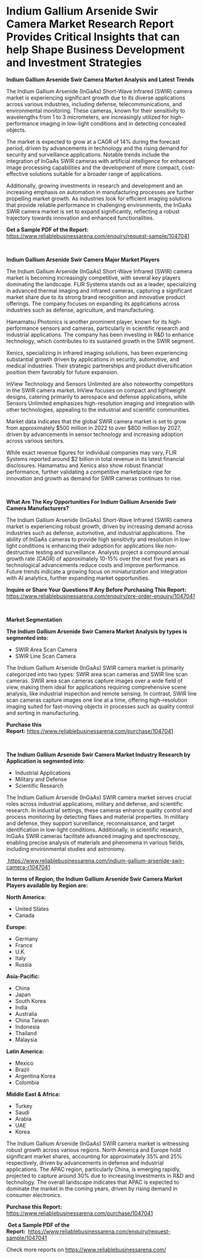 <p><h1>Indium Gallium Arsenide Swir Camera Market Research Report Provides Critical Insights that can help Shape Business Development and Investment Strategies</h1></p><p><strong>Indium Gallium Arsenide Swir Camera Market Analysis and Latest Trends</strong></p>
<p><p>The Indium Gallium Arsenide (InGaAs) Short-Wave Infrared (SWIR) camera market is experiencing significant growth due to its diverse applications across various industries, including defense, telecommunications, and environmental monitoring. These cameras, known for their sensitivity to wavelengths from 1 to 3 micrometers, are increasingly utilized for high-performance imaging in low-light conditions and in detecting concealed objects. </p><p>The market is expected to grow at a CAGR of 14% during the forecast period, driven by advancements in technology and the rising demand for security and surveillance applications. Notable trends include the integration of InGaAs SWIR cameras with artificial intelligence for enhanced image processing capabilities and the development of more compact, cost-effective solutions suitable for a broader range of applications. </p><p>Additionally, growing investments in research and development and an increasing emphasis on automation in manufacturing processes are further propelling market growth. As industries look for efficient imaging solutions that provide reliable performance in challenging environments, the InGaAs SWIR camera market is set to expand significantly, reflecting a robust trajectory towards innovation and enhanced functionalities.</p></p>
<p><strong>Get a Sample PDF of the Report:&nbsp;</strong> <a href="https://www.reliablebusinessarena.com/enquiry/request-sample/1047041?utm_campaign=3263&utm_medium=2&utm_source=Github&utm_content=ia&utm_term=22032025&utm_id=indium-gallium-arsenide-swir-camera">https://www.reliablebusinessarena.com/enquiry/request-sample/1047041</a></p>
<p>&nbsp;</p>
<p><strong>Indium Gallium Arsenide Swir Camera Major Market Players</strong></p>
<p><p>The Indium Gallium Arsenide (InGaAs) Short-Wave Infrared (SWIR) camera market is becoming increasingly competitive, with several key players dominating the landscape. FLIR Systems stands out as a leader, specializing in advanced thermal imaging and infrared cameras, capturing a significant market share due to its strong brand recognition and innovative product offerings. The company focuses on expanding its applications across industries such as defense, agriculture, and manufacturing.</p><p>Hamamatsu Photonics is another prominent player, known for its high-performance sensors and cameras, particularly in scientific research and industrial applications. The company has been investing in R&D to enhance technology, which contributes to its sustained growth in the SWIR segment.</p><p>Xenics, specializing in infrared imaging solutions, has been experiencing substantial growth driven by applications in security, automotive, and medical industries. Their strategic partnerships and product diversification position them favorably for future expansion.</p><p>InView Technology and Sensors Unlimited are also noteworthy competitors in the SWIR camera market. InView focuses on compact and lightweight designs, catering primarily to aerospace and defense applications, while Sensors Unlimited emphasizes high-resolution imaging and integration with other technologies, appealing to the industrial and scientific communities.</p><p>Market data indicates that the global SWIR camera market is set to grow from approximately $500 million in 2022 to over $800 million by 2027, driven by advancements in sensor technology and increasing adoption across various sectors.</p><p>While exact revenue figures for individual companies may vary, FLIR Systems reported around $2 billion in total revenue in its latest financial disclosures. Hamamatsu and Xenics also show robust financial performance, further validating a competitive marketplace ripe for innovation and growth as demand for SWIR cameras continues to rise.</p></p>
<p>&nbsp;</p>
<p><strong>What Are The Key Opportunities For Indium Gallium Arsenide Swir Camera Manufacturers?</strong></p>
<p><p>The Indium Gallium Arsenide (InGaAs) Short-Wave Infrared (SWIR) camera market is experiencing robust growth, driven by increasing demand across industries such as defense, automotive, and industrial applications. The ability of InGaAs cameras to provide high sensitivity and resolution in low-light conditions is enhancing their adoption for applications like non-destructive testing and surveillance. Analysts project a compound annual growth rate (CAGR) of approximately 10-15% over the next five years as technological advancements reduce costs and improve performance. Future trends indicate a growing focus on miniaturization and integration with AI analytics, further expanding market opportunities.</p></p>
<p><strong>Inquire or Share Your Questions If Any Before Purchasing This Report:</strong> <a href="https://www.reliablebusinessarena.com/enquiry/pre-order-enquiry/1047041?utm_campaign=3263&utm_medium=2&utm_source=Github&utm_content=ia&utm_term=22032025&utm_id=indium-gallium-arsenide-swir-camera">https://www.reliablebusinessarena.com/enquiry/pre-order-enquiry/1047041</a></p>
<p>&nbsp;</p>
<p><strong>Market Segmentation</strong></p>
<p><strong>The Indium Gallium Arsenide Swir Camera Market Analysis by types is segmented into:</strong></p>
<p><ul><li>SWIR Area Scan Camera</li><li>SWIR Line Scan Camera</li></ul></p>
<p><p>The Indium Gallium Arsenide (InGaAs) SWIR camera market is primarily categorized into two types: SWIR area scan cameras and SWIR line scan cameras. SWIR area scan cameras capture images over a wide field of view, making them ideal for applications requiring comprehensive scene analysis, like industrial inspection and remote sensing. In contrast, SWIR line scan cameras capture images one line at a time, offering high-resolution imaging suited for fast-moving objects in processes such as quality control and sorting in manufacturing.</p></p>
<p><strong>Purchase this Report:&nbsp;</strong><a href="https://www.reliablebusinessarena.com/purchase/1047041?utm_campaign=3263&utm_medium=2&utm_source=Github&utm_content=ia&utm_term=22032025&utm_id=indium-gallium-arsenide-swir-camera">https://www.reliablebusinessarena.com/purchase/1047041</a></p>
<p>&nbsp;</p>
<p><strong>The Indium Gallium Arsenide Swir Camera Market Industry Research by Application is segmented into:</strong></p>
<p><ul><li>Industrial Applications</li><li>Military and Defense</li><li>Scientific Research</li></ul></p>
<p><p>The Indium Gallium Arsenide (InGaAs) SWIR camera market serves crucial roles across industrial applications, military and defense, and scientific research. In industrial settings, these cameras enhance quality control and process monitoring by detecting flaws and material properties. In military and defense, they support surveillance, reconnaissance, and target identification in low-light conditions. Additionally, in scientific research, InGaAs SWIR cameras facilitate advanced imaging and spectroscopy, enabling precise analysis of materials and phenomena in various fields, including environmental studies and astronomy.</p></p>
<p><a href="https://www.reliablebusinessarena.com/indium-gallium-arsenide-swir-camera-r1047041?utm_campaign=3263&utm_medium=2&utm_source=Github&utm_content=ia&utm_term=22032025&utm_id=indium-gallium-arsenide-swir-camera">&nbsp;https://www.reliablebusinessarena.com/indium-gallium-arsenide-swir-camera-r1047041</a></p>
<p><strong>In terms of Region, the Indium Gallium Arsenide Swir Camera Market Players available by Region are:</strong></p>
<p>
    <p> <strong> North America: </strong>
        <ul>
            <li>United States</li>
            <li>Canada</li>
        </ul>
        </p> 
    <p> <strong> Europe: </strong>
        <ul>
            <li>Germany</li>
            <li>France</li>
            <li>U.K.</li>
            <li>Italy</li>
            <li>Russia</li>
        </ul>
        </p> 
    <p> <strong> Asia-Pacific: </strong>
        <ul>
            <li>China</li>
            <li>Japan</li>
            <li>South Korea</li>
            <li>India</li>
            <li>Australia</li>
            <li>China Taiwan</li>
            <li>Indonesia</li>
            <li>Thailand</li>
            <li>Malaysia</li>
        </ul>
        </p> 
    <p> <strong> Latin America: </strong>
        <ul>
            <li>Mexico</li>
            <li>Brazil</li>
            <li>Argentina Korea</li>
            <li>Colombia</li>
        </ul>
        </p> 
    <p> <strong> Middle East & Africa: </strong>
        <ul>
            <li>Turkey</li>
            <li>Saudi</li>
            <li>Arabia</li>
            <li>UAE</li>
            <li>Korea</li>
        </ul>
    </p>
    </p>
<p><p>The Indium Gallium Arsenide (InGaAs) SWIR camera market is witnessing robust growth across various regions. North America and Europe hold significant market shares, accounting for approximately 35% and 25% respectively, driven by advancements in defense and industrial applications. The APAC region, particularly China, is emerging rapidly, projected to capture around 30% due to increasing investments in R&D and technology. The overall landscape indicates that APAC is expected to dominate the market in the coming years, driven by rising demand in consumer electronics.</p></p>
<p><strong>Purchase this Report: </strong><a href="https://www.reliablebusinessarena.com/purchase/1047041?utm_campaign=3263&utm_medium=2&utm_source=Github&utm_content=ia&utm_term=22032025&utm_id=indium-gallium-arsenide-swir-camera">https://www.reliablebusinessarena.com/purchase/1047041</a></p>
<p>&nbsp;<strong>Get a Sample PDF of the Report:&nbsp;&nbsp;</strong><a href="https://www.reliablebusinessarena.com/enquiry/request-sample/1047041?utm_campaign=3263&utm_medium=2&utm_source=Github&utm_content=ia&utm_term=22032025&utm_id=indium-gallium-arsenide-swir-camera">https://www.reliablebusinessarena.com/enquiry/request-sample/1047041</a></p>
<p><strong></strong></p>
<p>Check more reports on <a href="https://www.reliablebusinessarena.com/?utm_campaign=3263&utm_medium=2&utm_source=Github&utm_content=ia&utm_term=22032025&utm_id=indium-gallium-arsenide-swir-camera">https://www.reliablebusinessarena.com/</a></p>